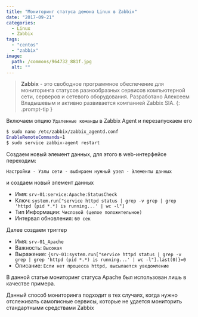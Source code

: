 ```yaml
---
title: "Мониторинг статуса демона Linux в Zabbix"
date: "2017-09-21"
categories: 
  - Linux
  - Zabbix
tags: 
  - "centos"
  - "zabbix"
image:
  path: /commons/964732_881f.jpg
  alt: ""
---
```


> **Zabbix** - это свободное программное обеспечение для мониторинга статусов разнообразных сервисов компьютерной сети, серверов и сетевого оборудования. Разработано Алексеем Владышевым и активно развивается компанией Zabbix SIA.
{: .prompt-tip }

Включаем опцию `Удаленные команды` в Zabbix Agent и перезапускаем его

```sh
$ sudo nano /etc/zabbix/zabbix_agentd.conf
EnableRemoteCommands=1
$ sudo service zabbix-agent restart
```

Создаем новый элемент данных, для этого в web-интерфейсе переходим:

```
Настройки - Узлы сети - выбираем нужный узел - Элементы данных
```

и создаем новый элемент данных

- Имя: `srv-01:service:Apache:StatusCheck`
- Ключ: `system.run["service httpd status | grep -v grep | grep 'httpd (pid *.*) is running...' | wc -l"]`
- Тип Информации: `Числовой (целое положительное)`
- Интервал обновления: `60 сек`

Далее создаем триггер

- Имя: `srv-01_Apache`
- Важность: `Высокая`
- Выражение: `{srv-01:system.run["service httpd status | grep -v grep | grep 'httpd (pid *.*) is running...' | wc -l"].last(0)}=0`
- Описание: `Если нет процесса httpd, высылается уведомление`

В данной статье мониторинг статуса Apache был использован лишь в качестве примера.

Данный способ мониторинга подходит в тех случаях, когда нужно отслеживать самописные сервисы, которые не удается мониторить стандартными средствами Zabbix

